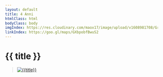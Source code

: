 ```yaml
---
layout: default
title: 4 Anni
htmlClass: html
bodyClass: body
imgIndex: https://res.cloudinary.com/maox17/image/upload/v1608981708/Greta/4anni_qujlhk.png
linkIndex: https://goo.gl/maps/GXbpobfBwuS2
---
```


<div class="container">

  <h1> {{ title }} </h1>

  <blockquote class="blockquote text-center">

  <a href="{{linkIndex}}">
    <img src="{{imgIndex}}" class="img-fluid" alt="{{title}}">
  </a>

</blockquote>

</div>
